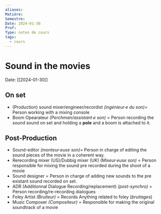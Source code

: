 ```yaml
---
aliases:
Matière:
Semestre:
Date: 2024-01-30
Prof:
Type: notes de cours
tags:
  - cours
---
```

# Sound in the movies
Date: [[2024-01-30]] 

## On set
- (Production) sound mixer/engineer/recordist *(ingénieur·e du son)*= Person working with a mixing console
- Boom Opearateur *(Perchman/assistant·e son)* = Person recording the sound sound on set and holding a **pole** and a boom is attached to it. 
## Post-Production
- Sound-editor *(monteur·euse son)*= Person in charge of editing the sound pieces of the movie in a coherent way.
- Rerecording mixer (US)/Dubbig mixer (UK) *(Mixeur·euse son)* = Person responsible for mixing the sound pre recorded during the shoot of a movie 
- Sound designer = Person in charge of adding new sounds to the pre existant sound recorded on set. 
- ADR (Additionnal Dialogue Recording/replacement) *(post-synchro)* = Person recording/re-recording dialogues
- Foley Artist *(Bruiteur)* = Records Anything related to foley (*bruitages*)
- Music Composer *(Compositeur)* = Responsible for making the original soundtrack of a movie
